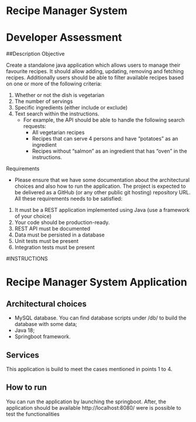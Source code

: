 # Recipe Manager System
# Developer Assessment

##Description
Objective

Create a standalone java application which allows users to manage their favourite recipes. It should allow adding, updating, removing and fetching recipes. Additionally users should be able to filter available recipes based on one or more of the following criteria:
1. Whether or not the dish is vegetarian
2. The number of servings
3. Specific ingredients (either include or exclude)
4. Text search within the instructions.
    - For example, the API should be able to handle the following search requests:
      - All vegetarian recipes
      - Recipes that can serve 4 persons and have “potatoes” as an ingredient
      - Recipes without “salmon” as an ingredient that has “oven” in the instructions.
   
Requirements
   - Please ensure that we have some documentation about the architectural choices and also how to run the application. The project is expected to be delivered as a GitHub (or any other public git hosting) repository URL.
   All these requirements needs to be satisfied:
1. It must be a REST application implemented using Java (use a framework of your choice)
2. Your code should be production-ready.
3. REST API must be documented
4. Data must be persisted in a database
5. Unit tests must be present
6. Integration tests must be present

#INSTRUCTIONS
# Recipe Manager System Application

## Architectural choices
- MySQL database. You can find database scripts under /db/ to build the database with some data;
- Java 18;
- Springboot framework.

## Services
This application is build to meet the  cases mentioned in points 1 to 4.


## How to run
You can run the application by launching the springboot.
After, the application should be available http://localhost:8080/ were is possible to test the functionalities
